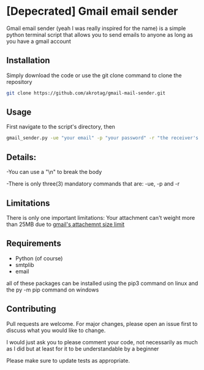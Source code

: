 # [Depecrated] Gmail email sender

Gmail email sender (yeah I was really inspired for the name) is a simple python terminal script that allows you to send emails to anyone as long as you have a gmail account

## Installation

Simply download the code or use the git clone command to clone the repository

```bash
git clone https://github.com/akrotag/gmail-mail-sender.git
```

## Usage
First navigate to the script's directory, then
```bash
gmail_sender.py -ue "your email" -p "your password" -r "the receiver's email" -s "subject of the mail" -t "the body/content of the mail" -a "attachment's path(if you have any attachment to put)"
```
Details:
-

-You can use a "\n" to break the body

-There is only three(3) mandatory commands that are: -ue, -p and -r

## Limitations
There is only one important limitations: Your attachment can't weight more than 25MB due to [gmail's attachemnt size limit](https://support.google.com/mail/?p=MaxSizeError)

## Requirements

- Python (of course)
- smtplib
- email

all of these packages can be installed using the pip3 command on linux and the py -m pip command on windows

## Contributing
Pull requests are welcome. For major changes, please open an issue first to discuss what you would like to change.

I would just ask you to please comment your code, not necessarily as much as I did but at least for it to be understandable by a beginner

Please make sure to update tests as appropriate.
